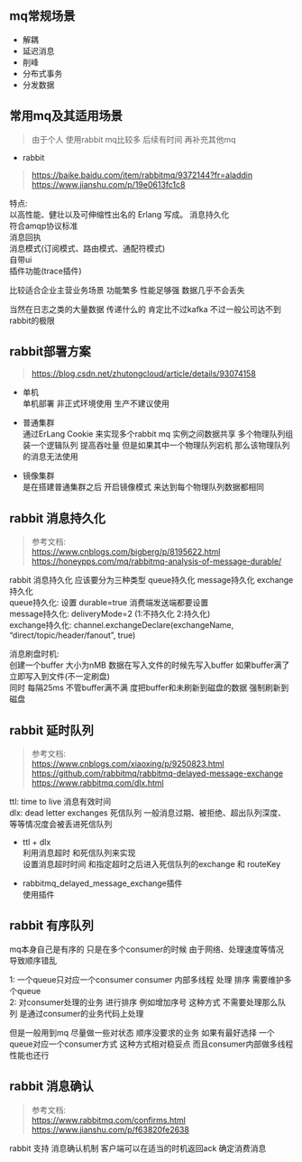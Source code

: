 ## mq常规场景
* 解耦
* 延迟消息
* 削峰 
* 分布式事务
* 分发数据 


## 常用mq及其适用场景
> 由于个人 使用rabbit mq比较多  后续有时间 再补充其他mq  

* rabbit 
> https://baike.baidu.com/item/rabbitmq/9372144?fr=aladdin
> https://www.jianshu.com/p/19e0613fc1c8

特点:   
以高性能、健壮以及可伸缩性出名的 Erlang 写成。 
消息持久化     
符合amqp协议标准      
消息回执    
消息模式(订阅模式、路由模式、通配符模式)  
自带ui  
插件功能(trace插件)   

比较适合企业主营业务场景  功能繁多 性能足够强 数据几乎不会丢失

当然在日志之类的大量数据 传递什么的 肯定比不过kafka 不过一般公司达不到rabbit的极限 







## rabbit部署方案 
>https://blog.csdn.net/zhutongcloud/article/details/93074158 

* 单机    
    单机部署 非正式环境使用   生产不建议使用    

* 普通集群   
    通过ErLang Cookie 来实现多个rabbit mq 实例之间数据共享 多个物理队列组装一个逻辑队列 提高吞吐量 但是如果其中一个物理队列宕机 那么该物理队列的消息无法使用    
   
* 镜像集群   
    是在搭建普通集群之后 开启镜像模式  来达到每个物理队列数据都相同    
  

## rabbit 消息持久化   
>参考文档:   
>https://www.cnblogs.com/bigberg/p/8195622.html   
>https://honeypps.com/mq/rabbitmq-analysis-of-message-durable/     

rabbit 消息持久化 应该要分为三种类型  queue持久化  message持久化  exchange持久化       
queue持久化:  设置 durable=true           消费端发送端都要设置     
message持久化:  deliveryMode=2    (1:不持久化  2:持久化)      
exchange持久化:  channel.exchangeDeclare(exchangeName, “direct/topic/header/fanout”, true)      

消息刷盘时机:    
创建一个buffer 大小为nMB  数据在写入文件的时候先写入buffer 如果buffer满了 立即写入到文件(不一定刷盘)     
同时 每隔25ms 不管buffer满不满 度把buffer和未刷新到磁盘的数据 强制刷新到磁盘      

## rabbit 延时队列  
>参考文档:    
>https://www.cnblogs.com/xiaoxing/p/9250823.html      
>https://github.com/rabbitmq/rabbitmq-delayed-message-exchange        
>https://www.rabbitmq.com/dlx.html   

ttl:  time to live  消息有效时间    
dlx: dead letter exchanges  死信队列       一般消息过期、被拒绝、超出队列深度、等等情况度会被丢进死信队列   

* ttl + dlx   
利用消息超时 和死信队列来实现     
设置消息超时时间 和指定超时之后进入死信队列的exchange 和 routeKey     

* rabbitmq_delayed_message_exchange插件  
    使用插件     

## rabbit 有序队列  

mq本身自己是有序的   只是在多个consumer的时候 由于网络、处理速度等情况 导致顺序错乱     

1: 一个queue只对应一个consumer  consumer 内部多线程 处理 排序       需要维护多个queue  
2: 对consumer处理的业务 进行排序    例如增加序号   这种方式 不需要处理那么队列 是通过consumer的业务代码上处理  

但是一般用到mq  尽量做一些对状态 顺序没要求的业务  如果有最好选择 一个queue对应一个consumer方式 这种方式相对稳妥点  而且consumer内部做多线程 性能也还行       


## rabbit 消息确认  
>参考文档:  
>https://www.rabbitmq.com/confirms.html    
>https://www.jianshu.com/p/f63820fe2638    

rabbit 支持 消息确认机制  客户端可以在适当的时机返回ack 确定消费消息         
